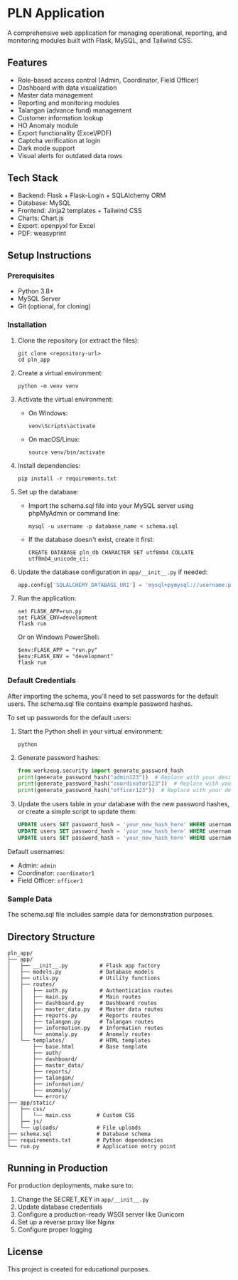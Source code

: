 # PLN Application

A comprehensive web application for managing operational, reporting, and monitoring modules built with Flask, MySQL, and Tailwind CSS.

## Features

- Role-based access control (Admin, Coordinator, Field Officer)
- Dashboard with data visualization
- Master data management
- Reporting and monitoring modules
- Talangan (advance fund) management
- Customer information lookup
- HO Anomaly module
- Export functionality (Excel/PDF)
- Captcha verification at login
- Dark mode support
- Visual alerts for outdated data rows

## Tech Stack

- Backend: Flask + Flask-Login + SQLAlchemy ORM
- Database: MySQL
- Frontend: Jinja2 templates + Tailwind CSS
- Charts: Chart.js
- Export: openpyxl for Excel
- PDF: weasyprint

## Setup Instructions

### Prerequisites

- Python 3.8+
- MySQL Server
- Git (optional, for cloning)

### Installation

1. Clone the repository (or extract the files):
   ```
   git clone <repository-url>
   cd pln_app
   ```

2. Create a virtual environment:
   ```
   python -m venv venv
   ```

3. Activate the virtual environment:
   - On Windows:
     ```
     venv\Scripts\activate
     ```
   - On macOS/Linux:
     ```
     source venv/bin/activate
     ```

4. Install dependencies:
   ```
   pip install -r requirements.txt
   ```

5. Set up the database:
   - Import the schema.sql file into your MySQL server using phpMyAdmin or command line:
     ```
     mysql -u username -p database_name < schema.sql
     ```
   - If the database doesn't exist, create it first:
     ```
     CREATE DATABASE pln_db CHARACTER SET utf8mb4 COLLATE utf8mb4_unicode_ci;
     ```

6. Update the database configuration in `app/__init__.py` if needed:
   ```python
   app.config['SQLALCHEMY_DATABASE_URI'] = 'mysql+pymysql://username:password@localhost/pln_db'
   ```

7. Run the application:
   ```
   set FLASK_APP=run.py
   set FLASK_ENV=development
   flask run
   ```
   Or on Windows PowerShell:
   ```
   $env:FLASK_APP = "run.py"
   $env:FLASK_ENV = "development"
   flask run
   ```

### Default Credentials

After importing the schema, you'll need to set passwords for the default users. The schema.sql file contains example password hashes.

To set up passwords for the default users:

1. Start the Python shell in your virtual environment:
   ```
   python
   ```

2. Generate password hashes:
   ```python
   from werkzeug.security import generate_password_hash
   print(generate_password_hash("admin123"))  # Replace with your desired password
   print(generate_password_hash("coordinator123"))  # Replace with your desired password
   print(generate_password_hash("officer123"))  # Replace with your desired password
   ```

3. Update the users table in your database with the new password hashes, or create a simple script to update them:
   ```sql
   UPDATE users SET password_hash = 'your_new_hash_here' WHERE username = 'admin';
   UPDATE users SET password_hash = 'your_new_hash_here' WHERE username = 'coordinator1';
   UPDATE users SET password_hash = 'your_new_hash_here' WHERE username = 'officer1';
   ```

Default usernames:
- Admin: `admin`
- Coordinator: `coordinator1` 
- Field Officer: `officer1`

### Sample Data

The schema.sql file includes sample data for demonstration purposes.

## Directory Structure

```
pln_app/
├── app/
│   ├── __init__.py          # Flask app factory
│   ├── models.py            # Database models
│   ├── utils.py             # Utility functions
│   ├── routes/
│   │   ├── auth.py          # Authentication routes
│   │   ├── main.py          # Main routes
│   │   ├── dashboard.py     # Dashboard routes
│   │   ├── master_data.py   # Master data routes
│   │   ├── reports.py       # Reports routes
│   │   ├── talangan.py      # Talangan routes
│   │   ├── information.py   # Information routes
│   │   └── anomaly.py       # Anomaly routes
│   └── templates/           # HTML templates
│       ├── base.html        # Base template
│       ├── auth/
│       ├── dashboard/
│       ├── master_data/
│       ├── reports/
│       ├── talangan/
│       ├── information/
│       ├── anomaly/
│       └── errors/
├── app/static/
│   ├── css/
│   │   └── main.css        # Custom CSS
│   ├── js/
│   └── uploads/            # File uploads
├── schema.sql              # Database schema
├── requirements.txt        # Python dependencies
└── run.py                  # Application entry point
```

## Running in Production

For production deployments, make sure to:

1. Change the SECRET_KEY in `app/__init__.py`
2. Update database credentials
3. Configure a production-ready WSGI server like Gunicorn
4. Set up a reverse proxy like Nginx
5. Configure proper logging

## License

This project is created for educational purposes.